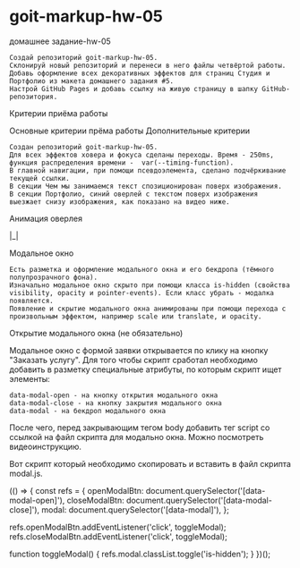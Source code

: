 # goit-markup-hw-05

домашнее задание-hw-05

    Создай репозиторий goit-markup-hw-05.
    Склонируй новый репозиторий и перенеси в него файлы четвёртой работы.
    Добавь оформление всех декоративных эффектов для страниц Студия и Портфолио из макета домашнего задания #5.
    Настрой GitHub Pages и добавь ссылку на живую страницу в шапку GitHub-репозитория.

Критерии приёма работы

Основные критерии прёма работы
Дополнительные критерии

    Создан репозиторий goit-markup-hw-05.
    Для всех эффектов ховера и фокуса сделаны переходы. Время - 250ms, функция распределения времени -  var(--timing-function).
    В главной навигации, при помощи псевдоэлемента, сделано подчёркивание текущей ссылки.
    В секции Чем мы занимаемся текст спозиционирован поверх изображения.
    В секции Портфолио, синий оверлей с текстом поверх изображения выезжает снизу изображения, как показано на видео ниже.

Анимация оверлея

|\_|

Модальное окно

    Есть разметка и оформление модального окна и его бекдропа (тёмного полупрозрачного фона).
    Изначально модальное окно скрыто при помощи класса is-hidden (свойства visibility, opacity и pointer-events). Если класс убрать - модалка появляется.
    Появление и скрытие модального окна анимированы при помощи перехода с произвольным эффектом, например scale или translate, и opacity.

Открытие модального окна (не обязательно)

Модальное окно с формой заявки открывается по клику на кнопку "Заказать услугу". Для того чтобы скрипт сработал необходимо добавить в разметку специальные атрибуты, по которым скрипт ищет элементы:

    data-modal-open - на кнопку открытия модального окна
    data-modal-close - на кнопку закрытия модального окна
    data-modal - на бекдроп модального окна

После чего, перед закрывающим тегом body добавить тег script со ссылкой на файл скрипта для модально окна. Можно посмотреть видеоинструкцию.

<body>
  <!-- Вся твоя разметка, включая разметку модалки -->

  <!-- Ставим перед закрывающим тегом body -->
  <script src="./js/modal.js"></script>
</body>

Вот скрипт который необходимо скопировать и вставить в файл скрипта modal.js.

(() => {
const refs = {
openModalBtn: document.querySelector('[data-modal-open]'),
closeModalBtn: document.querySelector('[data-modal-close]'),
modal: document.querySelector('[data-modal]'),
};

refs.openModalBtn.addEventListener('click', toggleModal);
refs.closeModalBtn.addEventListener('click', toggleModal);

function toggleModal() {
refs.modal.classList.toggle('is-hidden');
}
})();
